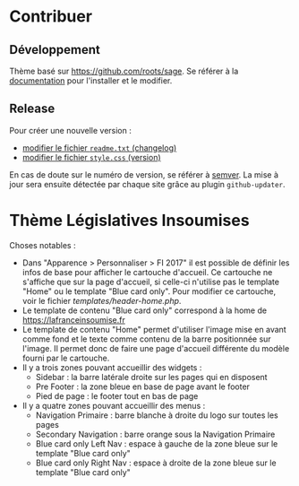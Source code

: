 # Contribuer

## Développement

Thème basé sur https://github.com/roots/sage. Se référer à la [documentation](https://roots.io/sage/docs/theme-installation/) pour l'installer et le modifier.

## Release

Pour créer une nouvelle version :

* [modifier le fichier `readme.txt` (changelog)](https://github.com/insoumis-local/wordpress-template-legislatives/blob/master/CHANGES.md)
* [modifier le fichier `style.css` (version)](https://github.com/insoumis-local/wordpress-template-legislatives/blob/master/style.css)

En cas de doute sur le numéro de version, se référer à [semver](http://putaindecode.io/fr/articles/semver/). La mise à jour sera ensuite détectée par chaque site grâce au plugin `github-updater`.

# Thème Législatives Insoumises

Choses notables :
* Dans "Apparence > Personnaliser > FI 2017" il est possible de définir les infos de base pour afficher le cartouche d'accueil.
 Ce cartouche ne s'affiche que sur la page d'accueil, si celle-ci n'utilise pas le template "Home" ou le template "Blue card only". 
 Pour modifier ce cartouche, voir le fichier _templates/header-home.php_.
* Le template de contenu "Blue card only" correspond à la home de https://lafranceinsoumise.fr
* Le template de contenu "Home" permet d'utiliser l'image mise en avant comme fond et le texte comme contenu de la barre positionnée sur l'image. Il permet donc de faire une page d'accueil différente du modèle fourni par le cartouche.
* Il y a trois zones pouvant accueillir des widgets :
  * Sidebar : la barre latérale droite sur les pages qui en disposent
  * Pre Footer : la zone bleue en base de page avant le footer
  * Pied de page : le footer tout en bas de page
* Il y a quatre zones pouvant accueillir des menus :
  * Navigation Primaire : barre blanche à droite du logo sur toutes les pages
  * Secondary Navigation : barre orange sous la Navigation Primaire
  * Blue card only Left Nav : espace à gauche de la zone bleue sur le template "Blue card only"
  * Blue card only Right Nav : espace à droite de la zone bleue sur le template "Blue card only"
